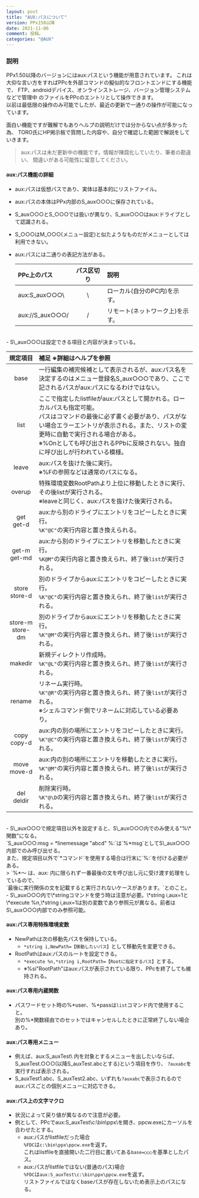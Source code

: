 ```yaml
---
layout: post
title: "AUX:パスについて"
version: PPx150以降
date: 2021-11-06
comment: 投稿。
categories: "@AUX"
---
```

### 説明
PPx1.50以降のバージョンにはaux:パスという機能が用意されています。
これは大仰な言い方をすればPPcを外部コマンドの擬似的なフロントエンドにする機能で、
FTP、androidデバイス、オンラインストレージ、バージョン管理システムなどで管理中
のファイルをPPcのエントリとして操作できます。<BR>
以前は最低限の操作のみ可能でしたが、最近の更新で一通りの操作が可能になっています。<BR>

面白い機能ですが難解でもありヘルプの説明だけでは分からない点が多かった為、
TORO氏にHP掲示板で質問した内容や、自分で確認した範囲で解説をしていきます。<BR>
> aux:パスは未だ更新中の機能です。情報が陳腐化していたり、筆者の勘違い、
間違いがある可能性に留意してください。

#### aux:パス機能の詳細
- aux:パスは仮想パスであり、実体は基本的にリストファイル。
- aux:パスの本体はPPx内部のS\_aux○○○に保存されている。
- S\_aux○○○とS\_○○○では扱いが異なり、S\_aux○○○はaux:ドライブとして認識される。
- S\_○○○はM\_○○○(メニュー設定)と似たようなものだがメニューとしては利用できない。
- aux:パスには二通りの表記方法がある。

  | PPc上のパス | パス区切り | 説明 |
  |:-|:-:|:-|
  | aux:S\_aux○○○\\ | \\ | ローカル(自分のPC内)を示す。 |
  | aux://S\_aux○○○/ | / | リモート(ネットワーク上)を示す。 |
<BR>
- S\_aux○○○は設定できる項目と内容が決まっている。

  | 規定項目 | 補足 ※詳細はヘルプを参照 |
  |:-:|:-|
  | base | 一行編集の補完候補として表示されるが、aux:パス名を決定するのはメニュー登録名S\_aux○○○であり、ここで記されるパスがaux:パスになるわけではない。 |
  | list | ここで指定したlistfileがaux:パスとして開かれる。ローカルパスも指定可能。<BR>パスはコマンドの最後に必ず書く必要があり、パスがない場合エラーエントリが表示される。また、リストの変更時に自動で実行される場合がある。<BR>※%Onとしても呼び出されるPPbに反映されない。独自に呼び出しが行われている模様。 |
  | leave | aux:パスを抜けた後に実行。<BR>※%Fの参照などは通常のパスになる。 |
  | overup | 特殊環境変数RootPathより上位に移動したときに実行、その後listが実行される。<BR>※leaveと同じく、aux:パスを抜けた後実行される。 |
  | get<BR>get-d | aux:から別のドライブにエントリをコピーしたときに実行。<BR>`%K"@C"`の実行内容と置き換えられる。 |
  | get-m<BR>get-md | aux:から別のドライブにエントリを移動したときに実行。<BR>`%K@M"`の実行内容と置き換えられ、終了後`list`が実行される。 |
  | store<BR>store-d | 別のドライブからaux:にエントリをコピーしたときに実行。<BR>`%K"@C"`の実行内容と置き換えられ、終了後`list`が実行される。 |
  | store-m<BR>store-dm | 別のドライブからaux:にエントリを移動したときに実行。<BR>`%K"@M"`の実行内容と置き換えられ、終了後`list`が実行される。 |
  | makedir | 新規ディレクトリ作成時。<BR>`%K"@L"`の実行内容と置き換えられ、終了後`list`が実行される。 |
  | rename | リネーム実行時。<BR>`%K"@R"`の実行内容と置き換えられ、終了後`list`が実行される。<BR>※シェルコマンド側でリネームに対応している必要あり。 |
  | copy<BR>copy-d | aux:内の別の場所にエントリをコピーしたときに実行。<BR>`%K"@C"`の実行内容と置き換えられ、終了後`list`が実行される。 |
  | move<BR>move-d | aux:内の別の場所にエントリを移動したときに実行。<BR>`%K"@M"`の実行内容と置き換えられ、終了後`list`が実行される。 |
  | del<BR>deldir | 削除実行時。<BR>`%K"@\D`の実行内容と置き換えられ、終了後`list`が実行される。 |
<BR>
- S\_aux○○○で規定項目以外を設定すると、S\_aux○○○内でのみ使える"%\*関数"になる。<BR>
  `S_aux○○○:msg = *linemessage "abcd" %:`は`%*msg`としてS\_aux○○○内部でのみ呼び出せる。<BR>
  また、規定項目以外で`*コマンド`を使用する場合は行末に`%:`を付ける必要がある。<BR>
  > `%*～ は、aux: 内に限られず一番最後の文を呼び出し元に受け渡す処理をしているので、` <BR>
    `最後に実行関係の文を記載すると実行されないケースがあります。`とのこと。
- S\_aux○○○内で\*stringコマンドを使う時は注意が必要。\*string i,aux=1と\*execute %n,\*string i,aux=1は別の変数であり参照元が異なる。前者はS\_aux○○○内部でのみ参照可能。

#### aux:パス専用特殊環境変数
- NewPathは次の移動先パスを保持している。
  - `*string i,NewPath=【移動したいパス】`として移動先を変更できる。
- RootPathはaux:パスのルートを設定できる。
  - `*execute %n,*string i,RootPath=【Rootに指定するパス】`とする。
  - ※%si"RootPath"はaux:パスが表示されている限り、PPcを終了しても維持される。

#### aux:パス専用内蔵関数
- パスワードセット時の%\*user、%\*passは`list`コマンド内で使用すること。<BR>
  別の%\*関数経由でのセットではキャンセルしたときに正常終了しない場合あり。

#### aux:パス専用メニュー
- 例えば、aux:S\_auxTest\\ 内を対象とするメニューを出したいならば、
  S\_auxTest.○○○(以降S\_auxTest.abcとする)という項目を作り、
  `?auxabc`を実行すれば表示される。<BR>
- S\_auxTest1.abc、S\_auxTest2.abc、いずれも`?auxabc`で表示されるので
  aux:パスごとの個別メニューに対応できる。

#### aux:パス上の文字マクロ
- 状況によって戻り値が異なるので注意が必要。<BR>
- 例として、PPcでaux:S\_auxTest\\c:\\bin\\ppx\\を開き、ppcw.exeにカーソルを合わせたとする。<BR>
  - aux:パスがlistfileだった場合<BR>
    `%FDC`は`c:\bin\ppx\ppcw.exe`を返す。<BR>
    これはlistfileを直接開いた二行目に書いてある`base=○○○`を基準としたパス。
  - aux:パスがlistfileではない(普通のパス)場合<BR>
    `%FDC`は`aux:S_auxTest\c:\bin\ppx\ppcw.exe`を返す。<BR>
    リストファイルではなくbaseパスが存在しないため表示上のパスになる。
